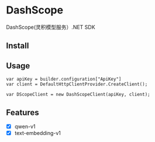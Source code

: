 # DashScope

DashScope(灵积模型服务）.NET SDK

## Install

## Usage

```
var apiKey = builder.configuration["ApiKey"]
var client = DefaultHttpClientProvider.CreateClient();

var DScopeClient = new DashScopeClient(apiKey, client);
```

## Features

- [x] qwen-v1
- [x] text-embedding-v1